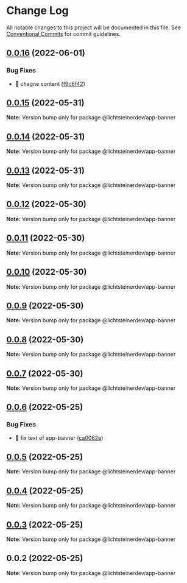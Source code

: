 # Change Log

All notable changes to this project will be documented in this file.
See [Conventional Commits](https://conventionalcommits.org) for commit guidelines.

## [0.0.16](https://github.com/css-ch/poc-lerna-and-ui-lib/compare/@lichtsteinerdev/app-banner@0.0.15...@lichtsteinerdev/app-banner@0.0.16) (2022-06-01)


### Bug Fixes

* 🐛 chagne content ([f9c6f42](https://github.com/css-ch/poc-lerna-and-ui-lib/commit/f9c6f42fef744633ad79dc60a840074479e8e7c8))





## [0.0.15](https://github.com/css-ch/poc-lerna-and-ui-lib/compare/@lichtsteinerdev/app-banner@0.0.14...@lichtsteinerdev/app-banner@0.0.15) (2022-05-31)

**Note:** Version bump only for package @lichtsteinerdev/app-banner





## [0.0.14](https://github.com/css-ch/poc-lerna-and-ui-lib/compare/@lichtsteinerdev/app-banner@0.0.13...@lichtsteinerdev/app-banner@0.0.14) (2022-05-31)

**Note:** Version bump only for package @lichtsteinerdev/app-banner





## [0.0.13](https://github.com/css-ch/poc-lerna-and-ui-lib/compare/@lichtsteinerdev/app-banner@0.0.12...@lichtsteinerdev/app-banner@0.0.13) (2022-05-31)

**Note:** Version bump only for package @lichtsteinerdev/app-banner





## [0.0.12](https://github.com/css-ch/poc-lerna-and-ui-lib/compare/@lichtsteinerdev/app-banner@0.0.11...@lichtsteinerdev/app-banner@0.0.12) (2022-05-30)

**Note:** Version bump only for package @lichtsteinerdev/app-banner





## [0.0.11](https://github.com/css-ch/poc-lerna-and-ui-lib/compare/@lichtsteinerdev/app-banner@0.0.10...@lichtsteinerdev/app-banner@0.0.11) (2022-05-30)

**Note:** Version bump only for package @lichtsteinerdev/app-banner





## [0.0.10](https://github.com/css-ch/poc-lerna-and-ui-lib/compare/@lichtsteinerdev/app-banner@0.0.9...@lichtsteinerdev/app-banner@0.0.10) (2022-05-30)

**Note:** Version bump only for package @lichtsteinerdev/app-banner





## [0.0.9](https://github.com/css-ch/poc-lerna-and-ui-lib/compare/@lichtsteinerdev/app-banner@0.0.8...@lichtsteinerdev/app-banner@0.0.9) (2022-05-30)

**Note:** Version bump only for package @lichtsteinerdev/app-banner





## [0.0.8](https://github.com/css-ch/poc-lerna-and-ui-lib/compare/@lichtsteinerdev/app-banner@0.0.7...@lichtsteinerdev/app-banner@0.0.8) (2022-05-30)

**Note:** Version bump only for package @lichtsteinerdev/app-banner





## [0.0.7](https://github.com/css-ch/poc-lerna-and-ui-lib/compare/@lichtsteinerdev/app-banner@0.0.6...@lichtsteinerdev/app-banner@0.0.7) (2022-05-30)

**Note:** Version bump only for package @lichtsteinerdev/app-banner





## [0.0.6](https://github.com/css-ch/poc-lerna-and-ui-lib/compare/@lichtsteinerdev/app-banner@0.0.5...@lichtsteinerdev/app-banner@0.0.6) (2022-05-25)


### Bug Fixes

* 🐛 fix text of app-banner ([ca0062e](https://github.com/css-ch/poc-lerna-and-ui-lib/commit/ca0062e9e5d23ddb62ac8baad8a29144e3905181))





## [0.0.5](https://github.com/css-ch/poc-lerna-and-ui-lib/compare/@lichtsteinerdev/app-banner@0.0.4...@lichtsteinerdev/app-banner@0.0.5) (2022-05-25)

**Note:** Version bump only for package @lichtsteinerdev/app-banner





## [0.0.4](https://github.com/css-ch/poc-lerna-and-ui-lib/compare/@lichtsteinerdev/app-banner@0.0.3...@lichtsteinerdev/app-banner@0.0.4) (2022-05-25)

**Note:** Version bump only for package @lichtsteinerdev/app-banner





## [0.0.3](https://github.com/css-ch/poc-lerna-and-ui-lib/compare/@lichtsteinerdev/app-banner@0.0.2...@lichtsteinerdev/app-banner@0.0.3) (2022-05-25)

**Note:** Version bump only for package @lichtsteinerdev/app-banner





## 0.0.2 (2022-05-25)

**Note:** Version bump only for package @lichtsteinerdev/app-banner

